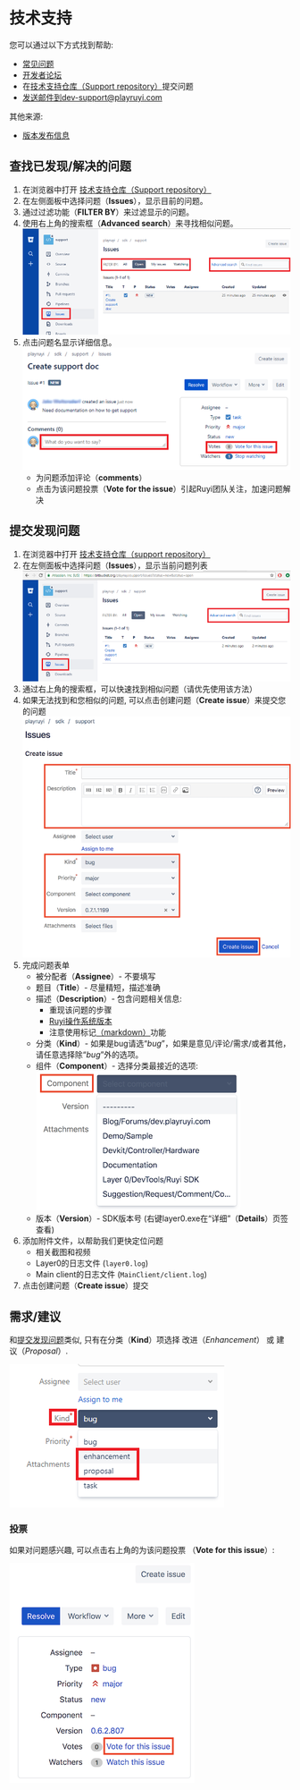# 技术支持

您可以通过以下方式找到帮助:

- [常见问题](../faq.md)
- [开发者论坛](http://dev.playruyi.com/forum/) 
- 在[技术支持仓库（Support repository）](https://bitbucket.org/playruyi/support)提交问题
- 发送邮件到dev-support@playruyi.com

其他来源:

- [版本发布信息](release_notes.md)

## 查找已发现/解决的问题

1. 在浏览器中打开 [技术支持仓库（Support repository）](https://bitbucket.org/playruyi/support)
1. 在左侧面板中选择问题（__Issues__），显示目前的问题。
1. 通过过滤功能（__FILTER BY__）来过滤显示的问题。
1. 使用右上角的搜索框（__Advanced search__）来寻找相似问题。  
![](/docs/img/support_search.png)
1. 点击问题名显示详细信息。
![](/docs/img/support_issue.png)
    - 为问题添加评论（__comments__）
    - 点击为该问题投票（__Vote for the issue__）引起Ruyi团队关注，加速问题解决

## 提交发现问题

1. 在浏览器中打开 [技术支持仓库（support repository）](https://bitbucket.org/playruyi/support)
1. 在左侧面板中选择问题（__Issues__），显示当前问题列表  
![](/docs/img/support_issues.png)
1. 通过右上角的搜索框，可以快速找到相似问题（请优先使用该方法）
1. 如果无法找到和您相似的问题, 可以点击创建问题（__Create issue__）来提交您的问题
![](/docs/img/support_create_issue.png)
1. 完成问题表单
    - 被分配者（__Assignee__）- 不要填写
    - 题目（__Title__）- 尽量精短，描述准确
    - 描述（__Description__）- 包含问题相关信息:
        - 重现该问题的步骤
        - [Ruyi操作系统版本](os.md#Version)
        - 注意使用标记[（markdown）](https://bitbucket.org/tutorials/markdowndemo/overview)功能
    - 分类（__Kind__）- 如果是bug请选“_bug_”，如果是意见/评论/需求/或者其他，请任意选择除“_bug_”外的选项。
    - 组件（__Component__）- 选择分类最接近的选项:  
    ![](/docs/img/support_issue_component.png)
    - 版本（__Version__）- SDK版本号 (右键layer0.exe在“详细”（__Details__）页签查看)
1. 添加附件文件，以帮助我们更快定位问题
    - 相关截图和视频
    - Layer0的日志文件 (`layer0.log`)
    - Main client的日志文件 (`MainClient/client.log`)
1. 点击创建问题（__Create issue__）提交

## 需求/建议

和[提交发现问题](support.md#Reporting-an-issue)类似, 只有在分类（__Kind__）项选择 改进（_Enhancement_） 或 建议（_Proposal_）.

![](/docs/img/support_suggestion.png)

### 投票

如果对问题感兴趣, 可以点击右上角的为该问题投票 （__Vote for this issue__）:  

![](/docs/img/support_vote.png)